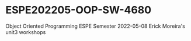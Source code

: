 # ESPE202205-OOP-SW-4680
Object Oriented Programming ESPE Semester 2022-05-08
Erick Moreira's unit3 workshops
